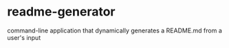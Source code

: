 # readme-generator
command-line application that dynamically generates a README.md from a user's input